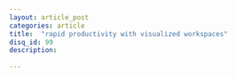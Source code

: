 ```yaml
---
layout: article_post
categories: article
title:  "rapid productivity with visualized workspaces"
disq_id: 99
description:
  
---
```



